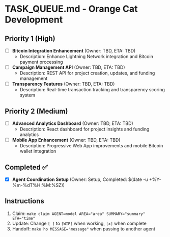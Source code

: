 # TASK_QUEUE.md - Orange Cat Development

## Priority 1 (High)
- [ ] **Bitcoin Integration Enhancement** (Owner: TBD, ETA: TBD)
  - Description: Enhance Lightning Network integration and Bitcoin payment processing
- [ ] **Campaign Management API** (Owner: TBD, ETA: TBD)
  - Description: REST API for project creation, updates, and funding management
- [ ] **Transparency Features** (Owner: TBD, ETA: TBD)
  - Description: Real-time transaction tracking and transparency scoring system

## Priority 2 (Medium)
- [ ] **Advanced Analytics Dashboard** (Owner: TBD, ETA: TBD)
  - Description: React dashboard for project insights and funding analytics
- [ ] **Mobile App Enhancement** (Owner: TBD, ETA: TBD)
  - Description: Progressive Web App improvements and mobile Bitcoin wallet integration

## Completed ✅
- [x] **Agent Coordination Setup** (Owner: Setup, Completed: $(date -u +%Y-%m-%dT%H:%M:%SZ))

## Instructions
1. Claim: `make claim AGENT=model AREA="area" SUMMARY="summary" ETA="time"`
2. Update: Change `[ ]` to `[WIP]` when working, `[x]` when complete
3. Handoff: `make ho MESSAGE="message"` when passing to another agent

